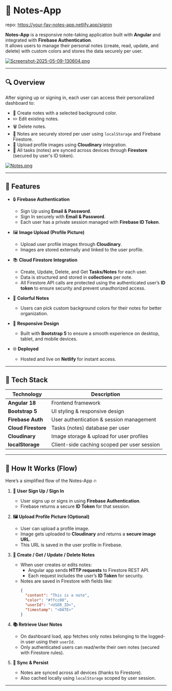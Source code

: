 # 📘 Notes-App

repo: https://your-fav-notes-app.netlify.app/signin

**Notes-App** is a responsive note-taking application built with **Angular** and integrated with **Firebase Authentication**.  
It allows users to manage their personal notes (create, read, update, and delete) with custom colors and stores the data securely per user.

[![Screenshot-2025-05-09-130604.png](https://i.postimg.cc/sDt8bNRj/Screenshot-2025-05-09-130604.png)](https://postimg.cc/CzsmqJ1X)

---

## 🔍 Overview

After signing up or signing in, each user can access their personalized dashboard to:

- 📝 Create notes with a selected background color.
- ✏️ Edit existing notes.
- 🗑️ Delete notes.
- 🔐 Notes are securely stored per user using `localStorage` and Firebase Firestore.
- 📂 Upload profile images using **Cloudinary** integration.
- 🔄 All tasks (notes) are synced across devices through **Firestore** (secured by user's ID token).

[![Notes.png](https://i.postimg.cc/66DxN3rx/Notes.png)](https://postimg.cc/14cjGy7v)

---

## 🚀 Features

- 🔒 **Firebase Authentication**

  - Sign Up using **Email & Password**.
  - Sign In securely with **Email & Password**.
  - Each user has a private session managed with **Firebase ID Token**.

- 🖼️ **Image Upload (Profile Picture)**

  - Upload user profile images through **Cloudinary**.
  - Images are stored externally and linked to the user profile.

- 📚 **Cloud Firestore Integration**

  - Create, Update, Delete, and Get **Tasks/Notes** for each user.
  - Data is structured and stored in **collections** per note.
  - All Firestore API calls are protected using the authenticated user’s **ID token** to ensure security and prevent unauthorized access.

- 🎨 **Colorful Notes**

  - Users can pick custom background colors for their notes for better organization.

- 📱 **Responsive Design**

  - Built with **Bootstrap 5** to ensure a smooth experience on desktop, tablet, and mobile devices.

- 🌐 **Deployed**
  - Hosted and live on **Netlify** for instant access.

---

## 🧰 Tech Stack

| Technology          | Description                                 |
| ------------------- | ------------------------------------------- |
| **Angular 18**      | Frontend framework                          |
| **Bootstrap 5**     | UI styling & responsive design              |
| **Firebase Auth**   | User authentication & session management    |
| **Cloud Firestore** | Tasks (notes) database per user             |
| **Cloudinary**      | Image storage & upload for user profiles    |
| **localStorage**    | Client-side caching scoped per user session |

---

## 🔄 How It Works (Flow)

Here’s a simplified flow of the Notes-App 🔥

1. **🔐 User Sign Up / Sign In**

   - User signs up or signs in using **Firebase Authentication**.
   - Firebase returns a secure **ID Token** for that session.

2. **🖼️ Upload Profile Picture (Optional)**

   - User can upload a profile image.
   - Image gets uploaded to **Cloudinary** and returns a **secure image URL**.
   - This URL is saved in the user profile in Firebase.

3. **📝 Create / Get / Update / Delete Notes**

   - When user creates or edits notes:
     - Angular app sends **HTTP requests** to Firestore REST API.
     - Each request includes the user’s **ID Token** for security.
   - Notes are saved in Firestore with fields like:
     ```json
     {
       "content": "This is a note",
       "color": "#ffcc00",
       "userId": "<USER_ID>",
       "timestamp": "<DATE>"
     }
     ```

4. **📚 Retrieve User Notes**

   - On dashboard load, app fetches only notes belonging to the logged-in user using their `userId`.
   - Only authenticated users can read/write their own notes (secured with Firestore rules).

5. **🔄 Sync & Persist**
   - Notes are synced across all devices (thanks to Firestore).
   - Also cached locally using `localStorage` scoped by user session.

---
